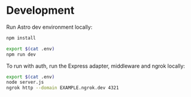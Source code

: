 # Development

Run Astro dev environment locally:

```bash
npm install

export $(cat .env)
npm run dev
```

To run with auth, run the Express adapter, middleware and ngrok locally:

```bash
export $(cat .env)
node server.js
ngrok http --domain EXAMPLE.ngrok.dev 4321
```
